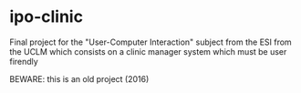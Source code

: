 # ipo-clinic
Final project for the "User-Computer Interaction" subject from the ESI from the UCLM which consists on a clinic manager system which must be user firendly

BEWARE: this is an old project (2016)
